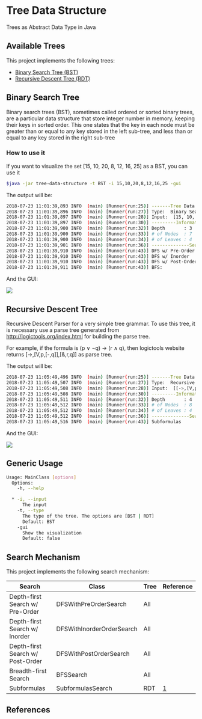 # Tree Data Structure
Trees as Abstract Data Type in Java

## Available Trees

This project implements the following trees:

- [Binary Search Tree (BST)](#binary-search-tree)
- [Recursive Descent Tree (RDT)](#recursive-descent-tree) 

## Binary Search Tree

Binary search trees (BST), sometimes called ordered or sorted binary trees, are a particular data structure that store integer number in memory, keeping their keys in sorted order. This one states that the key in each node must be greater than or equal to any key stored in the left sub-tree, and less than or equal to any key stored in the right sub-tree

### How to use it

If you want to visualize the set [15, 10, 20, 8, 12, 16, 25] as a BST, you can use it

```sh
$java -jar tree-data-structure -t BST -i 15,10,20,8,12,16,25 -gui
```

The output will be:

```sh
2018-07-23 11:01:39,893 INFO  (main) [Runner(run:25)] -------Tree Data Structure---------
2018-07-23 11:01:39,896 INFO  (main) [Runner(run:27)] Type:  Binary Search Tree
2018-07-23 11:01:39,897 INFO  (main) [Runner(run:28)] Input:  [15, 10, 20, 8, 12, 16, 25]
2018-07-23 11:01:39,897 INFO  (main) [Runner(run:30)] ---------Information---------------
2018-07-23 11:01:39,900 INFO  (main) [Runner(run:32)] Depth       : 3
2018-07-23 11:01:39,900 INFO  (main) [Runner(run:33)] # of Nodes  : 7
2018-07-23 11:01:39,900 INFO  (main) [Runner(run:34)] # of Leaves : 4
2018-07-23 11:01:39,901 INFO  (main) [Runner(run:36)] --------------Search----------------
2018-07-23 11:01:39,910 INFO  (main) [Runner(run:43)] DFS w/ Pre-Order    : [15, 10, 8, 12, 20, 16, 25]
2018-07-23 11:01:39,910 INFO  (main) [Runner(run:43)] DFS w/ Inorder      : [8, 10, 12, 15, 16, 20, 25]
2018-07-23 11:01:39,910 INFO  (main) [Runner(run:43)] DFS w/ Post-Order   : [8, 12, 10, 16, 25, 20, 15]
2018-07-23 11:01:39,911 INFO  (main) [Runner(run:43)] BFS:                : [15, 10, 20, 8, 12, 16, 25]
```

And the GUI:

<img src="https://raw.githubusercontent.com/thiagodnf/tree-data-structure/master/src/main/resources/screenshot-bst.png" />

## Recursive Descent Tree
Recursive Descent Parser for a very simple tree grammar. To use this tree, it is necessary use a parse tree generated from http://logictools.org/index.html for building the parse tree. 

For example, if the formula is (p ∨ ¬q) → (r ∧ q),
then logictools website returns [->,[V,p,[-,q]],[&,r,q]] as parse tree.

The output will be:

```sh
2018-07-23 11:05:49,496 INFO  (main) [Runner(run:25)] -------Tree Data Structure---------
2018-07-23 11:05:49,507 INFO  (main) [Runner(run:27)] Type:  Recursive Descent Tree
2018-07-23 11:05:49,508 INFO  (main) [Runner(run:28)] Input:  [[->,[V,p,[-,p]],[&,r,q]]]
2018-07-23 11:05:49,508 INFO  (main) [Runner(run:30)] ---------Information---------------
2018-07-23 11:05:49,511 INFO  (main) [Runner(run:32)] Depth       : 4
2018-07-23 11:05:49,512 INFO  (main) [Runner(run:33)] # of Nodes  : 8
2018-07-23 11:05:49,512 INFO  (main) [Runner(run:34)] # of Leaves : 4
2018-07-23 11:05:49,512 INFO  (main) [Runner(run:36)] --------------Search----------------
2018-07-23 11:05:49,516 INFO  (main) [Runner(run:43)] Subformulas         : [p, -p, (p V -p), r, q, (r & q), ((p V -p) -> (r & q))]
```

And the GUI:

<img src="https://raw.githubusercontent.com/thiagodnf/tree-data-structure/master/src/main/resources/screenshot-rdt.png" />

## Generic Usage

```sh
Usage: MainClass [options]
  Options:
    -h, --help

  * -i, --input
      The input
    -t, --type
      The type of the tree. The options are [BST | RDT]
      Default: BST
    -gui
      Show the visualization
      Default: false

```

## Search Mechanism

This project implements the following search mechanism:

| Search                           | Class                     | Tree | Reference                                                        |
|----------------------------------|---------------------------|------|------------------------------------------------------------------|
| Depth-first Search w/ Pre-Order  | DFSWithPreOrderSearch     | All  |                                                                  |
| Depth-first Search w/ Inorder    | DFSWithInorderOrderSearch | All  |                                                                  |
| Depth-first Search w/ Post-Order | DFSWithPostOrderSearch    | All  |                                                                  |
| Breadth-first Search             | BFSSearch                 | All  |                                                                  |
| Subformulas                      | SubformulasSearch         | RDT  | [1] |

## References
[1]: https://www7.in.tum.de/um/courses/logic/SS11/folien/basics-4.pdf

